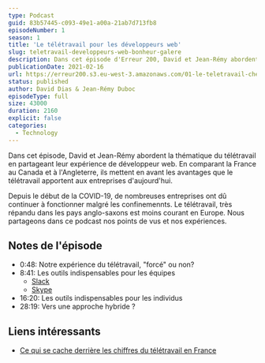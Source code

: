 ```yaml
---
type: Podcast
guid: 83b57445-c093-49e1-a00a-21ab7d713fb8
episodeNumber: 1
season: 1
title: 'Le télétravail pour les développeurs web'
slug: teletravail-developpeurs-web-bonheur-galere
description: Dans cet épisode d'Erreur 200, David et Jean-Rémy abordent la thématique du télétravail en partageant leur expérience de développeur web. En comparant la France au Canada et à l'Angleterre, ils mettent en avant les avantages que le télétravail apportent aux entreprises d'aujourd'hui.
publicationDate: 2021-02-16
url: https://erreur200.s3.eu-west-3.amazonaws.com/01-le-teletravail-chez-les-developpeurs-web.mp3
status: published
author: David Dias & Jean-Rémy Duboc
episodeType: full
size: 43000
duration: 2160
explicit: false
categories:
  - Technology
---
```


Dans cet épisode, David et Jean-Rémy abordent la thématique du télétravail en partageant leur expérience de développeur web. En comparant la France au Canada et à l'Angleterre, ils mettent en avant les avantages que le télétravail apportent aux entreprises d'aujourd'hui.

Depuis le début de la COVID-19, de nombreuses entreprises ont dû continuer à fonctionner malgré les confinemennts. Le télétravail, très répandu dans les pays anglo-saxons est moins courant en Europe. Nous partageons dans ce podcast nos points de vus et nos expériences.

## Notes de l'épisode

- 0:48: Notre expérience du télétravail, "forcé" ou non?
- 8:41: Les outils indispensables pour les équipes
  - [Slack](https://slack.com)
  - [Skype](https://skype.com)
- 16:20: Les outils indispensables pour les individus
- 28:19: Vers une approche hybride ?

## Liens intéressants

- [Ce qui se cache derrière les chiffres du télétravail en France](https://www.institutmontaigne.org/blog/ce-qui-se-cache-derriere-les-chiffres-du-teletravail-en-france)
